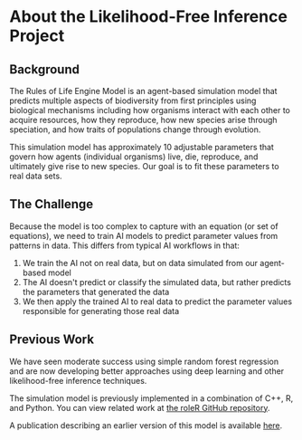 # About the Likelihood-Free Inference Project

## Background

The Rules of Life Engine Model is an agent-based simulation model that predicts multiple aspects of biodiversity from first principles using biological mechanisms including how organisms interact with each other to acquire resources, how they reproduce, how new species arise through speciation, and how traits of populations change through evolution.

This simulation model has approximately 10 adjustable parameters that govern how agents (individual organisms) live, die, reproduce, and ultimately give rise to new species. Our goal is to fit these parameters to real data sets.

## The Challenge

Because the model is too complex to capture with an equation (or set of equations), we need to train AI models to predict parameter values from patterns in data. This differs from typical AI workflows in that:

1. We train the AI not on real data, but on data simulated from our agent-based model
2. The AI doesn't predict or classify the simulated data, but rather predicts the parameters that generated the data
3. We then apply the trained AI to real data to predict the parameter values responsible for generating those real data

## Previous Work

We have seen moderate success using simple random forest regression and are now developing better approaches using deep learning and other likelihood-free inference techniques.

The simulation model is previously implemented in a combination of C++, R, and Python. You can view related work at [the roleR GitHub repository](https://github.com/role-model/roleR).

A publication describing an earlier version of this model is available [here](https://onlinelibrary.wiley.com/doi/full/10.1111/1755-0998.13514).